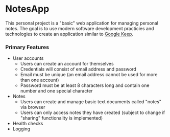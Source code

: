 # NotesApp #

This personal project is a "basic" web application for managing personal notes. The goal is to use modern software development practicies and technologies to create an application similar to [Google Keep](keep.google.com).

### Primary Features ###

- User accounts
    - Users can create an account for themselves
    - Credentials will consist of email address and password
    - Email must be unique (an email address cannot be used for more than one account)
    - Password must be at least 8 characters long and contain one number and one special character
- Notes 
    - Users can create and manage basic text documents called "notes" via browser
    - Users can only access notes they have created (subject to change if "sharing" functionality is implemented)
- Health checks
- Logging
